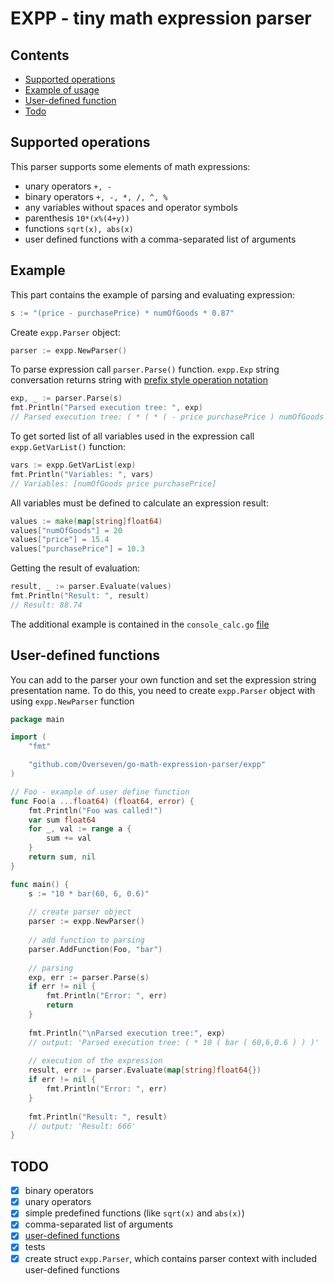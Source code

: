 # EXPP - tiny math expression parser

## Contents
- [Supported operations](#supported-operations)
- [Example of usage](#example)
- [User-defined function](#user-defined-functions)
- [Todo](#todo)

## Supported operations
This parser supports some elements of math expressions:
- unary operators `+, -`
- binary operators `+, -, *, /, ^, %`
- any variables without spaces and operator symbols
- parenthesis `10*(x%(4+y))`
- functions `sqrt(x), abs(x)`
- user defined functions with a comma-separated list of arguments
 
## Example
This part contains the example of parsing and evaluating expression:
```go
s := "(price - purchasePrice) * numOfGoods * 0.87"
```

Create `expp.Parser` object:
```go
parser := expp.NewParser()
```


To parse expression call `parser.Parse()` function. `expp.Exp` string conversation returns string with [prefix style operation notation](http://www.cs.man.ac.uk/~pjj/cs212/fix.html) 
```go
exp, _ := parser.Parse(s)
fmt.Println("Parsed execution tree: ", exp)
// Parsed execution tree: ( * ( * ( - price purchasePrice ) numOfGoods ) 0.87 )
```

To get sorted list of all variables used in the expression call ``expp.GetVarList()`` function:
```go
vars := expp.GetVarList(exp)
fmt.Println("Variables: ", vars)
// Variables: [numOfGoods price purchasePrice]
```
All variables must be defined to calculate an expression result:
```go
values := make(map[string]float64)
values["numOfGoods"] = 20
values["price"] = 15.4
values["purchasePrice"] = 10.3
``` 
Getting the result of evaluation:
```go
result, _ := parser.Evaluate(values)
fmt.Println("Result: ", result)
// Result: 88.74
```
The additional example is contained in the `console_calc.go` [file](https://github.com/Overseven/go-math-expression-parser/blob/main/console_calc.go)

## User-defined functions
You can add to the parser your own function and set the expression string presentation name.
To do this, you need to create `expp.Parser` object with using `expp.NewParser` function
```go
package main

import (
	"fmt"

	"github.com/Overseven/go-math-expression-parser/expp"
)

// Foo - example of user define function
func Foo(a ...float64) (float64, error) {
	fmt.Println("Foo was called!")
	var sum float64
	for _, val := range a {
		sum += val
	}
	return sum, nil
}

func main() {
    s := "10 * bar(60, 6, 0.6)"
    
    // create parser object
    parser := expp.NewParser()
    
    // add function to parsing
    parser.AddFunction(Foo, "bar")
    
    // parsing
    exp, err := parser.Parse(s)
    if err != nil {
        fmt.Println("Error: ", err)
        return
    }
    
    fmt.Println("\nParsed execution tree:", exp)
    // output: 'Parsed execution tree: ( * 10 ( bar ( 60,6,0.6 ) ) )'
    
    // execution of the expression
    result, err := parser.Evaluate(map[string]float64{})
    if err != nil {
        fmt.Println("Error: ", err)
    }
    
    fmt.Println("Result: ", result)
    // output: 'Result: 666' 
}
```
## TODO
- [x] binary operators 
- [x] unary operators
- [x] simple predefined functions (like `sqrt(x)` and `abs(x)`)
- [x] comma-separated list of arguments
- [x] [user-defined functions](#user-defined-functions)
- [x] tests
- [x] create struct `expp.Parser`, which contains parser context with included user-defined functions  

